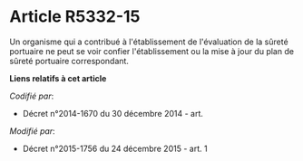 # Article R5332-15

Un organisme qui a contribué à l'établissement de l'évaluation de la sûreté portuaire ne peut se voir confier l'établissement
ou la mise à jour  du plan de sûreté portuaire correspondant.

**Liens relatifs à cet article**

_Codifié par_:

  - Décret n°2014-1670 du 30 décembre 2014 - art.

_Modifié par_:

  - Décret n°2015-1756 du 24 décembre 2015 - art. 1
